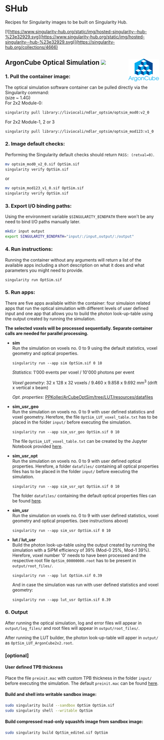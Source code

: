 # SHub
Recipes for Singularity images to be built on Singularity Hub.

[![https://www.singularity-hub.org/static/img/hosted-singularity--hub-%23e32929.svg](https://www.singularity-hub.org/static/img/hosted-singularity--hub-%23e32929.svg)](https://singularity-hub.org/collections/4666)

## ArgonCube Optical Simulation [<img src="https://github.githubassets.com/images/modules/logos_page/GitHub-Mark.png" width="30">](https://github.com/PPKoller/ArCubeOptSim) [<img src="https://github.com/PPKoller/SHub/blob/master/.ArCube_Logo.png" width="100" align="right">](https://argoncube.org/)
### 1. Pull the container image:
The optical simulation software container can be pulled directly via the Singularity command:\
(size ~ 1.4G)\
For 2x2 Module-0:
```bash
singularity pull library://liviocali/ndlar_optsim/optsim_mod0:v2_0
```
For 2x2 Module-1, 2 or 3
```bash
singularity pull library://liviocali/ndlar_optsim/optsim_mod123:v1_0
```
### 2. Image default checks:
Performing the Singularity default checks should return `PASS: (retval=0)`.
```bash
mv optsim_mod0_v2_0.sif OptSim.sif
singularity verify OptSim.sif
```
or
```bash
mv optsim_mod123_v1_0.sif OptSim.sif
singularity verify OptSim.sif
```
### 3. Export I/O binding paths:
Using the environment variable `$SINGULARITY_BINDPATH` there won't be any need to bind I/O paths manually later.
```bash
mkdir input output
export SINGULARITY_BINDPATH="input/:/input,output/:/output"
```
### 4. Run instructions:
Running the container without any arguments will return a list of the available apps including a short description on what it does and what parameters you might need to provide.
```bash
singularity run OptSim.sif
```
### 5. Run apps:
There are five apps available within the container: four simulaion related apps that run the optical simulation with different levels of user defined input and one app that allows you to build the photon look-up-table using the output created by running the simulation.

**The selected voxels will be processed sequentially. Separate container calls are needed for parallel processing.**

- **sim**\
Run the simulation on voxels no. 0 to 9 using the default statistics, voxel geometry and optical properties.

  `singularity run --app sim OptSim.sif 0 10`

  *Statistics*: 1'000 events per voxel / 10'000 photons per event
  
  *Voxel geometry*: 32 x 128 x 32 voxels / 9.460 x 9.858 x 9.692 mm<sup>3</sup> (drift x vertical x beam)
  
  *Opt. properties*: [PPKoller/ArCubeOptSim/tree/LUT/resources/datafiles](https://github.com/PPKoller/ArCubeOptSim/tree/LUT/resources/datafiles)
  
- **sim_usr_geo**\
Run the simulation on voxels no. 0 to 9 with user defined statistics and voxel geometry. Herefore, the file `OptSim_LUT_voxel_table.txt` has to be placed in the folder `input/` before executing the simulation.

  `singularity run --app sim_usr_geo OptSim.sif 0 10`
  
  The file `OptSim_LUT_voxel_table.txt` can be created by the Jupyter Notebook provided [here](create_OptSim_LUT_voxel_table.ipynb).

- **sim_usr_opt**\
Run the simulation on voxels no. 0 to 9 with user defined optical properties. Herefore, a folder `datafiles/` containing all optical properties files has to be placed in the folder `input/` before executing the simulation.

  `singularity run --app sim_usr_opt OptSim.sif 0 10`
  
  The folder `datafiles/` containing the default optical properties files can be found [here](https://github.com/PPKoller/ArCubeOptSim/tree/LUT/resources/datafiles).
  
- **sim_usr**\
Run the simulation on voxels no. 0 to 9 with user defined statistics, voxel geometry and optical properties. (see instructions above)

  `singularity run --app sim_usr OptSim.sif 0 10`
    
- **lut / lut_usr**\
Build the photon look-up-table using the output created by running the simulation with a SiPM efficiency of 39% (Mod-0 25%, Mod-1 39%). Herefore, voxel number '0' needs to have been processed and the respective root file `OptSim_00000000.root` has to be present in `output/root_files/`.

  `singularity run --app lut OptSim.sif 0.39`
  
  And in case the simulation was run with user defined statistics and voxel geometry:

  `singularity run --app lut_usr OptSim.sif 0.39`
  
### 6. Output
After running the optical simulation, log and error files will appear in `output/log_files/` and root files will appear in `output/root_files/`.

After running the LUT builder, the photon look-up-table will apper in `output/` as `OptSim_LUT_ArgonCube2x2.root`.

### [optional]
#### User defined TPB thickness
Place the file `preinit.mac` with custom TPB thickness in the folder `input/` before executing the simulation. The default `preinit.mac` can be found [here](https://github.com/PPKoller/ArCubeOptSim/tree/LUT/resources/macros/preinit.mac).

#### Build and shell into writable sandbox image:
```bash
sudo singularity build --sandbox OptSim OptSim.sif
sudo singularity shell --writable OptSim
```
#### Build compressed read-only squashfs image from sandbox image:
```bash
sudo singularity build OptSim_edited.sif OptSim
```
